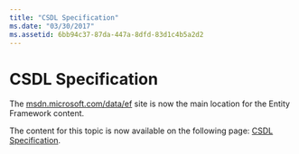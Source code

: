 ```yaml
---
title: "CSDL Specification"
ms.date: "03/30/2017"
ms.assetid: 6bb94c37-87da-447a-8dfd-83d1c4b5a2d2
---
```

# CSDL Specification
The [msdn.microsoft.com/data/ef](https://msdn.microsoft.com/data/ef) site is now the main location for the Entity Framework content.  
  
 The content for this topic is now available on the following page: [CSDL Specification](https://msdn.microsoft.com/data/jj652004).
